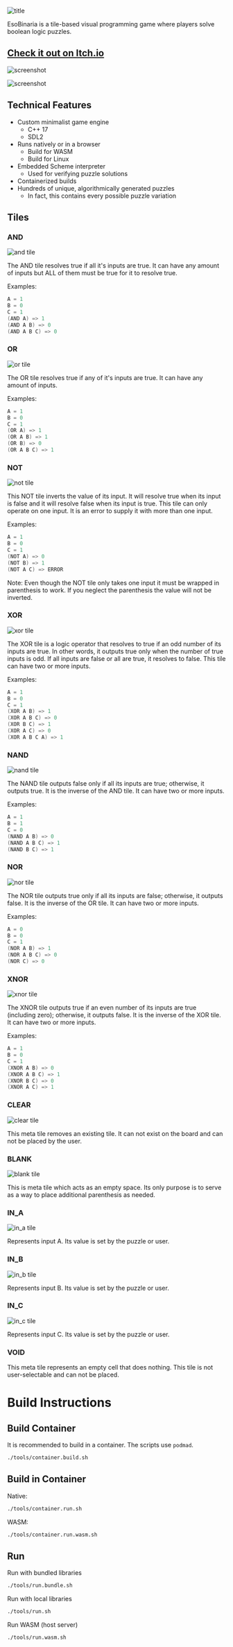 ![title](https://raw.githubusercontent.com/matdombrock/EsoBinaria/refs/heads/master/asset_meta/itch-banner.png)

EsoBinaria is a tile-based visual programming game where players solve boolean logic puzzles. 

## [Check it out on Itch.io](https://replicat.itch.io/esobinaria)

![screenshot](https://raw.githubusercontent.com/matdombrock/EsoBinaria/refs/heads/master/asset_meta/screenshot/firstday.png)

![screenshot](https://raw.githubusercontent.com/matdombrock/EsoBinaria/refs/heads/master/asset_meta/screenshot/puzzle.png)

## Technical Features
- Custom minimalist game engine
    - C++ 17
    - SDL2
- Runs natively or in a browser
    - Build for WASM
    - Build for Linux
- Embedded Scheme interpreter
    - Used for verifying puzzle solutions 
- Containerized builds
- Hundreds of unique, algorithmically generated puzzles
    - In fact, this contains every possible puzzle variation

## Tiles

### AND

![and tile](https://raw.githubusercontent.com/matdombrock/EsoBinaria/refs/heads/master/asset_meta/tiles/tile-and.png)

The AND tile resolves true if all it's inputs are true. It can have any amount of inputs but ALL of them must be true for it to resolve true. 

Examples:
```c
A = 1
B = 0
C = 1
(AND A) => 1
(AND A B) => 0
(AND A B C) => 0
```

### OR

![or tile](https://raw.githubusercontent.com/matdombrock/EsoBinaria/refs/heads/master/asset_meta/tiles/tile-or.png)

The OR tile resolves true if any of it's inputs are true. It can have any amount of inputs.

Examples:
```c
A = 1
B = 0
C = 1
(OR A) => 1
(OR A B) => 1
(OR B) => 0
(OR A B C) => 1
```

### NOT

![not tile](https://raw.githubusercontent.com/matdombrock/EsoBinaria/refs/heads/master/asset_meta/tiles/tile-not.png)

This NOT tile inverts the value of its input. It will resolve true when its input is false and it will resolve false when its input is true. This tile can only operate on one input. It is an error to supply it with more than one input. 

Examples:
```c
A = 1
B = 0
C = 1
(NOT A) => 0
(NOT B) => 1
(NOT A C) => ERROR
```

Note: Even though the NOT tile only takes one input it must be wrapped in parenthesis to work. If you neglect the parenthesis the value will not be inverted.

### XOR

![xor tile](https://raw.githubusercontent.com/matdombrock/EsoBinaria/refs/heads/master/asset_meta/tiles/tile-xor.png)

The XOR tile is a logic operator that resolves to true if an odd number of its inputs are true. In other words, it outputs true only when the number of true inputs is odd. If all inputs are false or all are true, it resolves to false. This tile can have two or more inputs.

Examples:
```c
A = 1
B = 0
C = 1
(XOR A B) => 1
(XOR A B C) => 0
(XOR B C) => 1
(XOR A C) => 0
(XOR A B C A) => 1
```

### NAND

![nand tile](https://raw.githubusercontent.com/matdombrock/EsoBinaria/refs/heads/master/asset_meta/tiles/tile-nand.png)

The NAND tile outputs false only if all its inputs are true; otherwise, it outputs true. It is the inverse of the AND tile. It can have two or more inputs.

Examples:
```c
A = 1
B = 1
C = 0
(NAND A B) => 0
(NAND A B C) => 1
(NAND B C) => 1
```

### NOR

![nor tile](https://raw.githubusercontent.com/matdombrock/EsoBinaria/refs/heads/master/asset_meta/tiles/tile-nor.png)

The NOR tile outputs true only if all its inputs are false; otherwise, it outputs false. It is the inverse of the OR tile. It can have two or more inputs.

Examples:
```c
A = 0
B = 0
C = 1
(NOR A B) => 1
(NOR A B C) => 0
(NOR C) => 0
```

### XNOR

![xnor tile](https://raw.githubusercontent.com/matdombrock/EsoBinaria/refs/heads/master/asset_meta/tiles/tile-xnor.png)

The XNOR tile outputs true if an even number of its inputs are true (including zero); otherwise, it outputs false. It is the inverse of the XOR tile. It can have two or more inputs.

Examples:
```c
A = 1
B = 0
C = 1
(XNOR A B) => 0
(XNOR A B C) => 1
(XNOR B C) => 0
(XNOR A C) => 1
```

### CLEAR

![clear tile](https://raw.githubusercontent.com/matdombrock/EsoBinaria/refs/heads/master/asset_meta/tiles/tile-clear.png)

This meta tile removes an existing tile. It can not exist on the board and can not be placed by the user. 

### BLANK

![blank tile](https://raw.githubusercontent.com/matdombrock/EsoBinaria/refs/heads/master/asset_meta/tiles/tile-blank.png)

This is meta tile which acts as an empty space. Its only purpose is to serve as a way to place additional parenthesis as needed. 

### IN_A

![in_a tile](https://raw.githubusercontent.com/matdombrock/EsoBinaria/refs/heads/master/asset_meta/tiles/tile-ina.png)

Represents input A. Its value is set by the puzzle or user.

### IN_B

![in_b tile](https://raw.githubusercontent.com/matdombrock/EsoBinaria/refs/heads/master/asset_meta/tiles/tile-inb.png)

Represents input B. Its value is set by the puzzle or user.

### IN_C

![in_c tile](https://raw.githubusercontent.com/matdombrock/EsoBinaria/refs/heads/master/asset_meta/tiles/tile-inc.png)

Represents input C. Its value is set by the puzzle or user.

### VOID
This meta tile represents an empty cell that does nothing. This tile is not user-selectable and can not be placed.

# Build Instructions

## Build Container
It is recommended to build in a container. The scripts use `podmad`.

```sh
./tools/container.build.sh
```

## Build in Container

Native:
```sh
./tools/container.run.sh
```

WASM:
```sh
./tools/container.run.wasm.sh
```

## Run

Run with bundled libraries
```sh
./tools/run.bundle.sh
```

Run with local libraries
```sh
./tools/run.sh
```

Run WASM (host server)
```sh
./tools/run.wasm.sh
```
